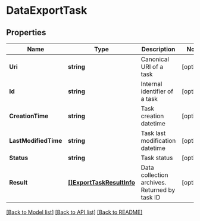 # DataExportTask

## Properties

Name | Type | Description | Notes
------------ | ------------- | ------------- | -------------
**Uri** | **string** | Canonical URI of a task | [optional] 
**Id** | **string** | Internal identifier of a task | [optional] 
**CreationTime** | **string** | Task creation datetime | [optional] 
**LastModifiedTime** | **string** | Task last modification datetime | [optional] 
**Status** | **string** | Task status | [optional] 
**Result** | [**[]ExportTaskResultInfo**](ExportTaskResultInfo.md) | Data collection archives. Returned by task ID | [optional] 

[[Back to Model list]](../README.md#documentation-for-models) [[Back to API list]](../README.md#documentation-for-api-endpoints) [[Back to README]](../README.md)


